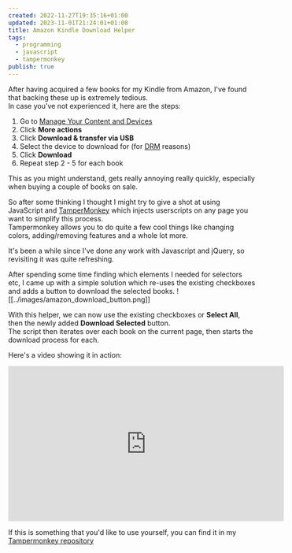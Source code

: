 ```yaml
---
created: 2022-11-27T19:35:16+01:00
updated: 2023-11-01T21:24:01+01:00
title: Amazon Kindle Download Helper
tags:
  - programming
  - javascript
  - tampermonkey
publish: true
---
```


After having acquired a few books for my Kindle from Amazon, I've found that backing these up is extremely tedious.  
In case you've not experienced it, here are the steps:
1. Go to [Manage Your Content and Devices][kindle_manage_content]
2. Click **More actions**
3. Click **Download & transfer via USB**
4. Select the device to download for (for [DRM][wiki_drm] reasons)
5. Click **Download**
6. Repeat step 2 - 5 for each book

This as you might understand, gets really annoying really quickly, especially when buying a couple of books on sale.

So after some thinking I thought I might try to give a shot at using JavaScript and [TamperMonkey][TamperMonkey] which injects userscripts on any page you want to simplify this process.  
Tampermonkey allows you to do quite a few cool things like changing colors, adding/removing features and a whole lot more.

It's been a while since I've done any work with Javascript and jQuery, so revisiting it was quite refreshing.

After spending some time finding which elements I needed for selectors etc, I came up with a simple solution which re-uses the existing checkboxes and adds a button to download the selected books.
![[../images/amazon_download_button.png]]

With this helper, we can now use the existing checkboxes or **Select All**, then the newly added **Download Selected** button.  
The script then iterates over each book on the current page, then starts the download process for each.

Here's a video showing it in action:
<iframe width="560" height="315" src="https://www.youtube.com/embed/3s_imgnmzJQ" title="YouTube video player" frameborder="0" allow="accelerometer; autoplay; clipboard-write; encrypted-media; gyroscope; picture-in-picture" allowfullscreen></iframe>


If this is something that you'd like to use yourself, you can find it in my [Tampermonkey repository][tampermonkey_repository]

[kindle_manage_content]: https://www.amazon.com/hz/mycd/digital-console/contentlist/allcontent/dateDsc
[wiki_drm]: https://en.wikipedia.org/wiki/Digital_rights_management
[tampermonkey]: https://www.tampermonkey.net/
[tampermonkey_repository]: https://github.com/husjon/tampermonkey